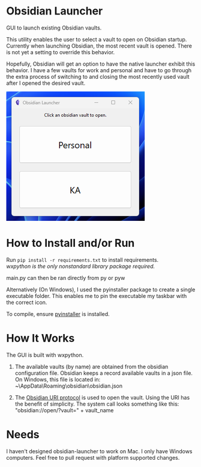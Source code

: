 # Obsidian Launcher
GUI to launch existing Obsidian vaults.

This utility enables the user to select a vault to open on Obsidian startup. Currently when launching Obsidian, the most recent vault is opened. There is not yet a setting to override this behavior.

Hopefully, Obsidian will get an option to have the native launcher exhibit this behavior.
I have a few vaults for work and personal and have to go through the extra process of switching to and closing the most recently used vault after I opened the desired vault.

![App Screenshot](/app%20screenshot.png?raw=true "App Screenshot")

# How to Install and/or Run
Run `pip install -r requirements.txt` to install requirements.  
*wxpython is the only nonstandard library package required.*

main.py can then be ran directly from py or pyw

Alternatively (On Windows), I used the pyinstaller package to create a single executable folder.
This enables me to pin the executable my taskbar with the correct icon.

To compile, ensure [pyinstaller](https://pyinstaller.org/en/stable/) is installed.

# How It Works
The GUI is built with wxpython.

1. The available vaults (by name) are obtained from the obsidian configuration file.
Obsidian keeps a record available vaults in a json file.
On Windows, this file is located in:
~\\AppData\\Roaming\\obsidian\\obsidian.json

2. The [Obsidian URI protocol](https://help.obsidian.md/Advanced+topics/Using+Obsidian+URI) is used to open the vault. Using the URI has the benefit of simplicity. 
The system call looks something like this:
"obsidian://open/?vault=" + vault_name

# Needs
I haven't designed obsidian-launcher to work on Mac. I only have Windows computers. Feel free to pull request with platform supported changes.
